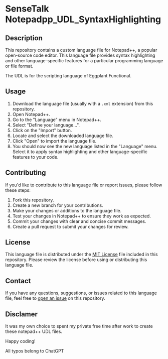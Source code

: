 # SenseTalk Notepadpp_UDL_SyntaxHighlighting

## Description
This repository contains a custom language file for Notepad++, a popular open-source code editor. This language file provides syntax highlighting and other language-specific features for a particular programming language or file format. 

The UDL is for the scripting language of Eggplant Functional.

## Usage
1. Download the language file (usually with a `.xml` extension) from this repository.
2. Open Notepad++.
3. Go to the "Language" menu in Notepad++.
4. Select "Define your language...".
5. Click on the "Import" button.
6. Locate and select the downloaded language file.
7. Click "Open" to import the language file.
8. You should now see the new language listed in the "Language" menu. Select it to apply syntax highlighting and other language-specific features to your code.

## Contributing
If you'd like to contribute to this language file or report issues, please follow these steps:

1. Fork this repository.
2. Create a new branch for your contributions.
3. Make your changes or additions to the language file.
4. Test your changes in Notepad++ to ensure they work as expected.
5. Commit your changes with clear and concise commit messages.
6. Create a pull request to submit your changes for review.

## License
This language file is distributed under the [MIT License](LICENSE) file included in this repository. Please review the license before using or distributing this language file.

## Contact
If you have any questions, suggestions, or issues related to this language file, feel free to [open an issue](https://github.com/kwarsten/Notepadpp_UDL_SyntaxHighlighting/issues) on this repository.

## Disclamer
It was my own choice to spent my private free time after work to create these notepad++ UDL files.
 
Happy coding!

All typos belong to ChatGPT

